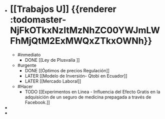 - # [[Trabajos U]]  {{renderer :todomaster-NjFkOTkxNzItMzNhZC00YWJmLWFhMjQtM2ExMWQxZTkxOWNh}}
	- #inmediato
		- DONE  [[Ley de Plusvalía ]]
	- #urgente
		- DONE [[Óptimos de precios Regulación]]
		- LATER [[Modelo de Inversión- Qtobi en Ecuador]]
		- LATER [[Mercado Laboral]]
	- #Hacer
		- TODO [[Experimentos  en Linea - Influencia del Efecto Gratis en la adquisición de un seguro de medicina prepagada a través de Facebook.]]
-
-
